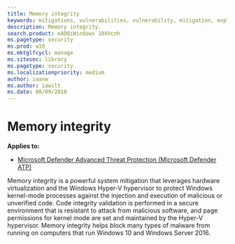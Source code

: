 ```yaml
---
title: Memory integrity
keywords: mitigations, vulnerabilities, vulnerability, mitigation, exploit, exploits, emet
description: Memory integrity.
search.product: eADQiWindows 10XVcnh
ms.pagetype: security
ms.prod: w10
ms.mktglfcycl: manage
ms.sitesec: library
ms.pagetype: security
ms.localizationpriority: medium
author: iaanw
ms.author: iawilt
ms.date: 08/09/2018
---
```


# Memory integrity

**Applies to:**

- [Microsoft Defender Advanced Threat Protection (Microsoft Defender ATP)](https://go.microsoft.com/fwlink/p/?linkid=2069559)

Memory integrity is a powerful system mitigation that leverages hardware virtualization and the Windows Hyper-V hypervisor to protect Windows kernel-mode processes against the injection and execution of malicious or unverified code. Code integrity validation is performed in a secure environment that is resistant to attack from malicious software, and page permissions for kernel mode are set and maintained by the Hyper-V hypervisor. Memory integrity helps block many types of malware from running on computers that run Windows 10 and Windows Server 2016.




